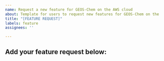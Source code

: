```yaml
---
name: Request a new feature for GEOS-Chem on the AWS cloud
about: Template for users to request new features for GEOS-Chem on the AWS cloud
title: "[FEATURE REQUEST]"
labels: feature
assignees: ''

---
```


## Add your feature request below:

